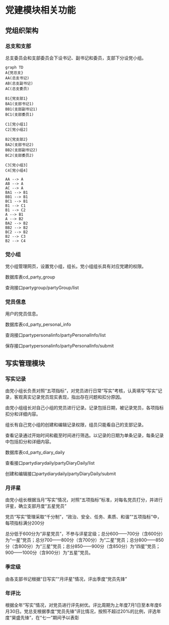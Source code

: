 

# 党建模块相关功能

## 党组织架构

### 总支和支部

总支委员会和支部委员会下设书记、副书记和委员，支部下分设党小组。

```mermaid
graph TD
A{党总支} 
AA(总支书记)
AB(总支副书记)
AC(总支委员)

B1{党支部1}
BA1(支部书记1)
BB1(支部副书记1)
BC1(支部委员1)

C1[党小组1]
C2[党小组2]

B2{党支部2}
BA2(支部书记2)
BB2(支部副书记2)
BC2(支部委员2)

C3[党小组3]
C4[党小组4]

AA --> A
AB --> A
AC --> A
BA1 --> B1
BB1 --> B1
BC1 --> B1
B1 --> C1
B1 --> C2
A --> B1
A --> B2
BA2 --> B2
BB2 --> B2
BC2 --> B2
B2 --> C3
B2 --> C4
```

### 党小组

党小组管理网页，设置党小组，组长。党小组组长具有对应党建的权限。

数据库表cd_party_group

查询接口partygroup/partyGroup/list

### 党员信息

用户的党员信息。

数据库表cd_party_personal_info

查询接口partypersonalinfo/partyPersonalInfo/list

保存接口partypersonalinfo/partyPersonalInfo/submit

## 写实管理模块

### 写实记录

由党小组长负责对照“五项指标”，对党员进行日常“写实”考核，认真填写“写实”记录，客观真实记录党员现实表现，指出存在问题和扣分原因。

由党小组组长对自己小组的党员进行记录。记录包括日期，被记录党员，各项指标扣分和详细内容。

组长有自己党小组的创建和编辑记录权限，组员只能看自己的支部记录。

查看记录通过开始时间和截至时间进行筛选。以记录的日期为单条记录，每条记录中包括扣分和详细内容。

数据库表cd_party_diary_daily

查看接口partydiarydaily/partyDiaryDaily/list

创建和编辑接口partydiarydaily/partyDiaryDaily/submit

### 月评星

由党小组长根据当月“写实”情况，对照“五项指标”标准，对每名党员打分，并进行评星，确立支部月度“五星党员”

党员“写实”管理采取“千分制”，“政治、安全、任务、素质、和谐”“五项指标”中，每项指标满分200分

总分低于600分为“非星党员”，不参与评星定级；总分600——700分（含600分）为“一星”党员；总分700——800分（含700分）为“二星”党员；总分800——850分（含800分）为“三星”党员；总分850——900分（含850分）为“四星”党员；900——1000分（含900分）为“五星”党员。

### 季定级

由各支部书记根据“日写实”“月评星”情况，评出季度“党员先锋”

### 年评比

根据全年“写实”情况，对党员进行评先树优。评比周期为上年度7月1日至本年度6月30日。党总支根据季度“党员先锋”评比情况，按照不超过20%的比例，评选年度“昊盛先锋”，在“七一”期间予以表彰